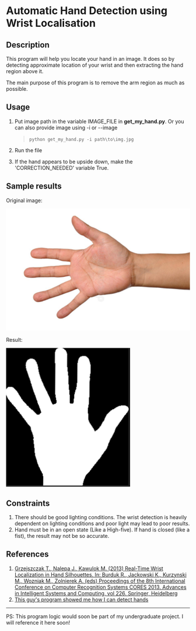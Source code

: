 # Automatic Hand Detection using Wrist Localisation

## Description
This program will help you locate your hand in an image. It does so by detecting approximate location of your wrist and then extracting the hand region above it.

The main purpose of this program is to remove the arm region as much as possible.

## Usage
1. Put image path in the variable IMAGE\_FILE in __get\_my\_hand.py__. Or you can also provide image using -i or --image

   > `python get_my_hand.py -i path\to\img.jpg`

2. Run the file
3. If the hand appears to be upside down, make the 'CORRECTION_NEEDED' variable True.

## Sample results

Original image:

![This was supposed to be the original image](sample-results/original.png)

Result:

![This was supposed to be the result image](sample-results/result.png)

## Constraints
1. There should be good lighting conditions. The wrist detection is heavily dependent on lighting conditions and poor light may lead to poor results.
2. Hand must be in an open state (Like a High-five). If hand is closed (like a fist), the result may not be so accurate.

## References
1. [Grzejszczak T., Nalepa J., Kawulok M. (2013) Real-Time Wrist Localization in Hand Silhouettes. In: Burduk R., Jackowski K., Kurzynski M., Wozniak M., Zolnierek A. (eds) Proceedings of the 8th International Conference on Computer Recognition Systems CORES 2013. Advances in Intelligent Systems and Computing, vol 226. Springer, Heidelberg](https://link.springer.com/chapter/10.1007/978-3-319-00969-8_43#citeas "Link to the technical paper from which I got the idea")
2. [This guy's program showed me how I can detect hands](https://github.com/lzane/Fingers-Detection-using-OpenCV-and-Python)
___
PS: This program logic would soon be part of my undergraduate project. I will reference it here soon!